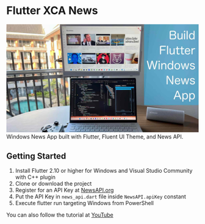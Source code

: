 # Flutter XCA News
![Alt text](./promo.jpg?raw=true "Flutter Windows News App")
Windows News App built with Flutter, Fluent UI Theme, and News API.

## Getting Started

1. Install Flutter 2.10 or higher for Windows and Visual Studio Community with C++ plugin
2. Clone or download the project
3. Register for an API Key at [NewsAPI.org](https://newsapi.org)
4. Put the API Key in `news_api.dart` file inside `NewsAPI.apiKey` constant
5. Execute flutter run targeting Windows from PowerShell

You can also follow the tutorial at [YouTube](https://youtu.be/shJIhLf5838)